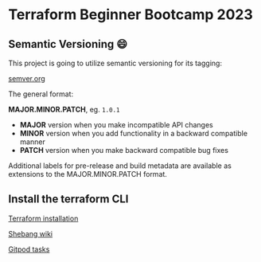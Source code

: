 # Terraform Beginner Bootcamp 2023

## Semantic Versioning :smile:

This project is going to utilize semantic versioning for its tagging:

[semver.org](https://semver.org/)

The general format:

 **MAJOR.MINOR.PATCH**, eg. `1.0.1`
- **MAJOR** version when you make incompatible API changes
- **MINOR** version when you add functionality in a backward compatible manner
- **PATCH** version when you make backward compatible bug fixes

Additional labels for pre-release and build metadata are available as extensions to the MAJOR.MINOR.PATCH format.

## Install the terraform CLI

[Terraform installation](https://developer.hashicorp.com/terraform/tutorials/aws-get-started/install-cli)

[Shebang wiki](https://en.wikipedia.org/wiki/Shebang_(Unix))

[Gitpod tasks](https://www.gitpod.io/docs/configure/workspaces/tasks)
